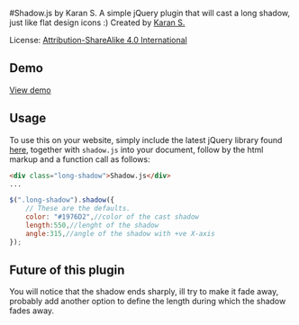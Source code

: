 #Shadow.js by Karan S.
A simple jQuery plugin that will cast a long shadow, just like flat design icons :) 
Created by [Karan S.](http://www.thepetedesign.com)

License: [Attribution-ShareAlike 4.0 International](http://creativecommons.org/licenses/by-sa/4.0/deed.en_US)


## Demo
[View demo](http://karan1276.github.io/shadow/)

## Usage
To use this on your website, simply include the latest jQuery library found [here](http://jquery.com), together with `shadow.js` into your document, follow by the html markup and a function call as follows:
  
````html
<div class="long-shadow">Shadow.js</div>
...
````

````javascript
$(".long-shadow").shadow({
    // These are the defaults.
    color: "#1976D2",//color of the cast shadow
    length:550,//lenght of the shadow
    angle:315,//angle of the shadow with +ve X-axis
});
````


## Future of this plugin
You will notice that the shadow ends sharply, ill try to make it fade away, probably add another option to define the length during which the shadow fades away.
